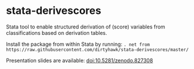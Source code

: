 # stata-derivescores
Stata tool to enable structured derivation of (score) variables from classifications based on derivation tables.

Install the package from within Stata by running:
`. net from https://raw.githubusercontent.com/dirtyhawk/stata-derivescores/master/`

Presentation slides are available: [doi:10.5281/zenodo.827308](https://doi.org/10.5281/zenodo.827308)
